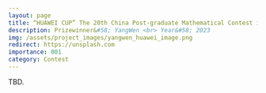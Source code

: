 ```yaml
---
layout: page
title: “HUAWEI CUP” The 20th China Post-graduate Mathematical Contest in Modeling
description: Prizewinner&#58; YangWen <br> Year&#58; 2023 
img: /assets/project_images/yangwen_huawei_image.png
redirect: https://unsplash.com
importance: 001
category: Contest
---
```


TBD.